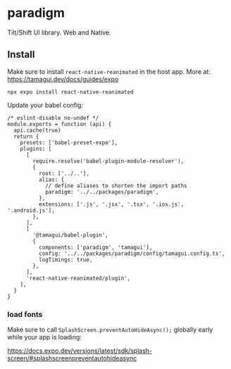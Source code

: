# paradigm

Tilt/Shift UI library. Web and Native.

## Install

Make sure to install `react-native-reanimated` in the host app. More at: https://tamagui.dev/docs/guides/expo

```
npx expo install react-native-reanimated
```

Update your babel config:

```
/* eslint-disable no-undef */
module.exports = function (api) {
  api.cache(true)
  return {
    presets: ['babel-preset-expo'],
    plugins: [
      [
        require.resolve('babel-plugin-module-resolver'),
        {
          root: ['../..'],
          alias: {
            // define aliases to shorten the import paths
            paradigm: '../../packages/paradigm',
          },
          extensions: ['.js', '.jsx', '.tsx', '.ios.js', '.android.js'],
        },
      ],
      [
        '@tamagui/babel-plugin',
        {
          components: ['paradigm', 'tamagui'],
          config: '../../packages/paradigm/config/tamagui.config.ts',
          logTimings: true,
        },
      ],
      'react-native-reanimated/plugin',
    ],
  }
}
```

### load fonts

Make sure to call `SplashScreen.preventAutoHideAsync();` globally early while your app is loading:

https://docs.expo.dev/versions/latest/sdk/splash-screen/#splashscreenpreventautohideasync
